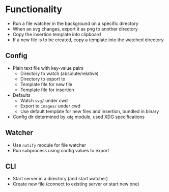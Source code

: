 # Functionality
- Run a file watcher in the background on a specific directory
- When an svg changes, export it as png to another directory
- Copy the insertion template into clipboard
- If a new file is to be created, copy a template into the watched directory

## Config
- Plain text file with key-value pairs
	- Directory to watch (absolute/relative)
	- Directory to export to
	- Template file for new file
	- Template file for insertion
- Defaults
	- Watch `svg/` under cwd
	- Export to `images/` under cwd
	- Use default template for new files and insertion, bundled in binary
- Config dir determined by `xdg` module, used XDG specifications

## Watcher
- Use `notify` module for file watcher
- Run subprocess using config values to export

## CLI
- Start server in a directory (and start watcher)
- Create new file (connect to existing server or start new one)

